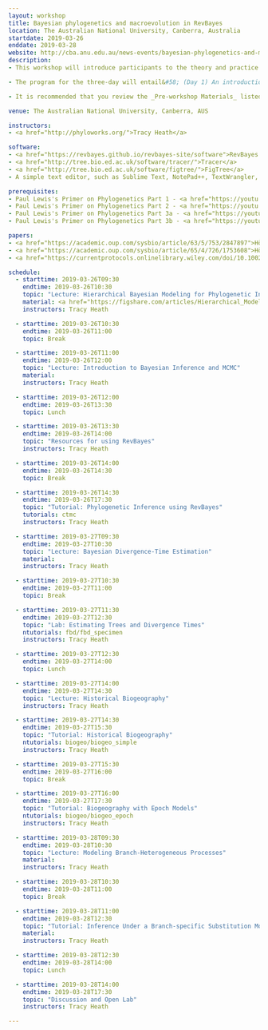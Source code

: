 ```yaml
---
layout: workshop
title: Bayesian phylogenetics and macroevolution in RevBayes
location: The Australian National University, Canberra, Australia
startdate: 2019-03-26
enddate: 2019-03-28
website: http://cba.anu.edu.au/news-events/bayesian-phylogenetics-and-macroevolution-revbayes
description: 
- This workshop will introduce participants to the theory and practice of phylogenetic inference methods for macroevolution using RevBayes. The three-day course is sponsored by the Centre for Biodivesity Analysis at the Australian National University. 

- The program for the three-day will entail&#58; (Day 1) An introduction to RevBayes, MCMC, and basic tree inference; (Day 2) Combining data from fossil and ling taxa and Historical biogeography; (Day 3) Modeling complex processes on trees and discussion/open lab. A (tentative) detailed schedule will be given below. 

- It is recommended that you review the _Pre-workshop Materials_ listed below if you do not already have a strong understanding of likelihood-based phylogenetics, probability, and Bayesian inference. These video lectures are by <a href="https://phylogeny.uconn.edu/">Paul Lewis</a> and provide a clear overview of these topics. Additionally, a list of papers describing RevBayes and graphical models is given as suggested background reading.

venue: The Australian National University, Canberra, AUS

instructors:
- <a href="http://phyloworks.org/">Tracy Heath</a>

software:
- <a href="https://revbayes.github.io/revbayes-site/software">RevBayes v1.0.10</a> 
- <a href="http://tree.bio.ed.ac.uk/software/tracer/">Tracer</a>
- <a href="http://tree.bio.ed.ac.uk/software/figtree/">FigTree</a>
- A simple text editor, such as Sublime Text, NotePad++, TextWrangler, BBEdit, vim, or emacs 

prerequisites:
- Paul Lewis's Primer on Phylogenetics Part 1 - <a href="https://youtu.be/1r4z0YJq580">Trees & Likelihood</a>
- Paul Lewis's Primer on Phylogenetics Part 2 - <a href="https://youtu.be/UsLeY0wZr4Y">Substitution Models</a>
- Paul Lewis's Primer on Phylogenetics Part 3a - <a href="https://youtu.be/4PWlnNsfz90">Bayesian Statistics & MCMC</a>
- Paul Lewis's Primer on Phylogenetics Part 3b - <a href="https://youtu.be/TLtOS--YwkU">Bayesian Phylogenetics</a>

papers:
- <a href="https://academic.oup.com/sysbio/article/63/5/753/2847897">Höhna et al. (2014). Probabilistic Graphical Model Representation in Phylogenetics.</a>
- <a href="https://academic.oup.com/sysbio/article/65/4/726/1753608">Höhna et al. (2016). RevBayes&#58; Bayesian Phylogenetic Inference Using Graphical Models and an Interactive Model-Specification Language.</a>
- <a href="https://currentprotocols.onlinelibrary.wiley.com/doi/10.1002/cpbi.22">Höhna et al. (2017). Phylogenetic Inference Using RevBayes.</a>

schedule:
  - starttime: 2019-03-26T09:30
    endtime: 2019-03-26T10:30
    topic: "Lecture: Hierarchical Bayesian Modeling for Phylogenetic Inference using RevBayes"
    material: <a href="https://figshare.com/articles/Hierarchical_Modeling_for_Phylogenetic_Inference_using_RevBayes/7886201">Lecture slides</a>
    instructors: Tracy Heath

  - starttime: 2019-03-26T10:30
    endtime: 2019-03-26T11:00
    topic: Break

  - starttime: 2019-03-26T11:00
    endtime: 2019-03-26T12:00
    topic: "Lecture: Introduction to Bayesian Inference and MCMC"
    material: 
    instructors: Tracy Heath

  - starttime: 2019-03-26T12:00
    endtime: 2019-03-26T13:30
    topic: Lunch

  - starttime: 2019-03-26T13:30
    endtime: 2019-03-26T14:00
    topic: "Resources for using RevBayes"
    instructors: Tracy Heath

  - starttime: 2019-03-26T14:00
    endtime: 2019-03-26T14:30
    topic: Break

  - starttime: 2019-03-26T14:30
    endtime: 2019-03-26T17:30
    topic: "Tutorial: Phylogenetic Inference using RevBayes"
    tutorials: ctmc
    instructors: Tracy Heath

  - starttime: 2019-03-27T09:30
    endtime: 2019-03-27T10:30
    topic: "Lecture: Bayesian Divergence-Time Estimation"
    material: 
    instructors: Tracy Heath

  - starttime: 2019-03-27T10:30
    endtime: 2019-03-27T11:00
    topic: Break

  - starttime: 2019-03-27T11:30
    endtime: 2019-03-27T12:30
    topic: "Lab: Estimating Trees and Divergence Times"
    ntutorials: fbd/fbd_specimen
    instructors: Tracy Heath

  - starttime: 2019-03-27T12:30
    endtime: 2019-03-27T14:00
    topic: Lunch

  - starttime: 2019-03-27T14:00
    endtime: 2019-03-27T14:30
    topic: "Lecture: Historical Biogeography"
    instructors: Tracy Heath

  - starttime: 2019-03-27T14:30
    endtime: 2019-03-27T15:30
    topic: "Tutorial: Historical Biogeography"
    ntutorials: biogeo/biogeo_simple
    instructors: Tracy Heath

  - starttime: 2019-03-27T15:30
    endtime: 2019-03-27T16:00
    topic: Break

  - starttime: 2019-03-27T16:00
    endtime: 2019-03-27T17:30
    topic: "Tutorial: Biogeography with Epoch Models"
    ntutorials: biogeo/biogeo_epoch
    instructors: Tracy Heath

  - starttime: 2019-03-28T09:30
    endtime: 2019-03-28T10:30
    topic: "Lecture: Modeling Branch-Heterogeneous Processes"
    material: 
    instructors: Tracy Heath

  - starttime: 2019-03-28T10:30
    endtime: 2019-03-28T11:00
    topic: Break

  - starttime: 2019-03-28T11:00
    endtime: 2019-03-28T12:30
    topic: "Tutorial: Inference Under a Branch-specific Substitution Model"
    material: 
    instructors: Tracy Heath

  - starttime: 2019-03-28T12:30
    endtime: 2019-03-28T14:00
    topic: Lunch

  - starttime: 2019-03-28T14:00
    endtime: 2019-03-28T17:30
    topic: "Discussion and Open Lab"
    instructors: Tracy Heath

---
```


